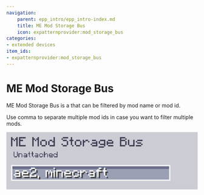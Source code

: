```yaml
---
navigation:
    parent: epp_intro/epp_intro-index.md
    title: ME Mod Storage Bus
    icon: expatternprovider:mod_storage_bus
categories:
- extended devices
item_ids:
- expatternprovider:mod_storage_bus
---
```


# ME Mod Storage Bus

<GameScene zoom="8" background="transparent">
  <ImportStructure src="../structure/cable_mod_storage_bus.snbt"></ImportStructure>
</GameScene>

ME Mod Storage Bus is a <ItemLink id="ae2:storage_bus" /> that can be filtered by mod name or mod id.

Use comma to separate multiple mod ids in case you want to filter multiple mods.

![PIC](../pic/mod_bus_name.png)